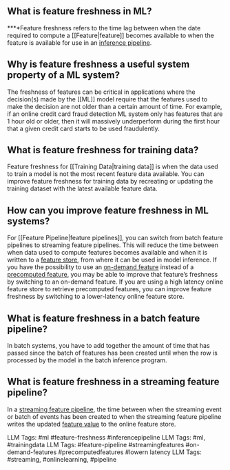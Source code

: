 **What is feature freshness in ML?**
------------------------------------

**‍**Feature freshness refers to the time lag between when the date required to compute a [[Feature|feature]] becomes available to when the feature is available for use in an [inference pipeline](https://www.hopsworks.ai/dictionary/inference-pipeline). 

**Why is feature freshness a useful system property of a ML system?**
---------------------------------------------------------------------

The freshness of features can be critical in applications where the decision(s) made by the [[ML]] model require that the features used to make the decision are not older than a certain amount of time. For example, if an online credit card fraud detection ML system only has features that are 1 hour old or older, then it will massively underperform during the first hour that a given credit card starts to be used fraudulently.

**What is feature freshness for training data?**
------------------------------------------------

Feature freshness for [[Training Data|training data]] is when the data used to train a model is not the most recent feature data available. You can improve feature freshness for training data by recreating or updating the training dataset with the latest available feature data. 

**How can you improve feature freshness in ML systems?**
--------------------------------------------------------

For [[Feature Pipeline|feature pipelines]], you can switch from batch feature pipelines to streaming feature pipelines. This will reduce the time between when data used to compute features becomes available and when it is written to a [feature store](https://www.hopsworks.ai/dictionary/feature-store), from where it can be used in model inference. If you have the possibility to use an [on-demand feature](https://www.hopsworks.ai/dictionary/on-demand-features) instead of a [precomputed feature](http://www.hopsworks.ai/dictionary/precomputed-features), you may be able to improve that feature’s freshness by switching to an on-demand feature. If you are using a high latency online feature store to retrieve precomputed features, you can improve feature freshness by switching to a lower-latency online feature store.

**What is feature freshness in a batch feature pipeline?**
----------------------------------------------------------

In batch systems, you have to add together the amount of time that has passed since the batch of features has been created until when the row is processed by the model in the batch inference program.

**What is feature freshness in a streaming feature pipeline?**
--------------------------------------------------------------

In a [streaming feature pipeline](https://www.hopsworks.ai/dictionary/streaming-feature-pipeline), the time between when the streaming event or batch of events has been created to when the streaming feature pipeline writes the updated [feature value](http://www.hopsworks.ai/dictionary/feature-value) to the online feature store.


LLM Tags:  #ml #feature-freshness #inferencepipeline
LLM Tags:  #ml, #trainingdata
LLM Tags:  #feature-pipeline #streamingfeatures #on-demand-features #precomputedfeatures #lowern latency
LLM Tags:  #streaming, #onlinelearning, #pipeline